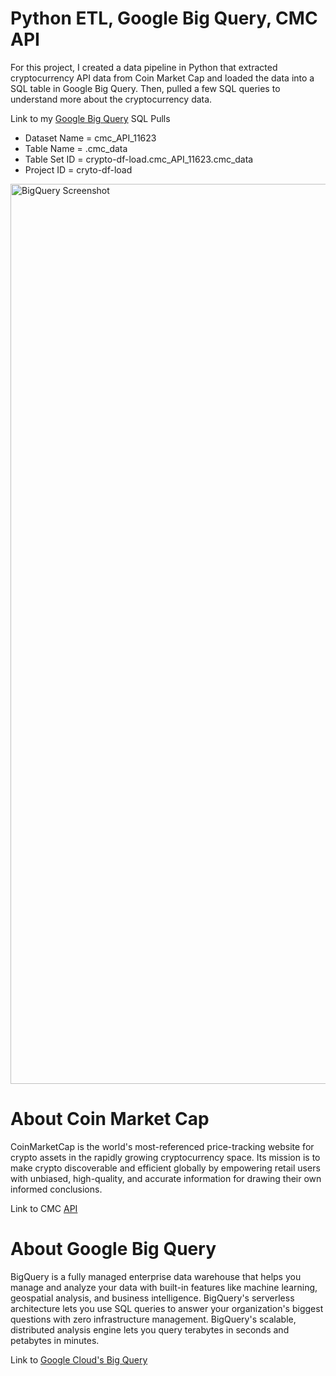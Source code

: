 # Python ETL, Google Big Query, CMC API
For this project, I created a data pipeline in Python that extracted cryptocurrency API data from Coin Market Cap and loaded the data into a SQL table in Google Big Query.
Then, pulled a few SQL queries to understand more about the cryptocurrency data.

Link to my [Google Big Query](https://console.cloud.google.com/bigquery?sq=316047112763:9be2a56d54ba494ba1e782c57d9f8f9d) SQL Pulls

- Dataset Name = cmc_API_11623
- Table Name = .cmc_data
- Table Set ID = crypto-df-load.cmc_API_11623.cmc_data
- Project ID = cryto-df-load

 <img width="1440" alt="BigQuery Screenshot" src="https://github.com/DazhonH/Python-ETL-Google-Big-Query-CMC-API/assets/111669798/de32332c-1f32-4eb1-a605-2f9281fd89f6">


# About Coin Market Cap
CoinMarketCap is the world's most-referenced price-tracking website for crypto assets in the rapidly growing cryptocurrency space. Its mission is to make crypto discoverable and efficient globally by empowering retail users with unbiased, high-quality, and accurate information for drawing their own informed conclusions.

Link to CMC [API](https://coinmarketcap.com/api/)

# About Google Big Query
BigQuery is a fully managed enterprise data warehouse that helps you manage and analyze your data with built-in features like machine learning, geospatial analysis, and business intelligence. BigQuery's serverless architecture lets you use SQL queries to answer your organization's biggest questions with zero infrastructure management. BigQuery's scalable, distributed analysis engine lets you query terabytes in seconds and petabytes in minutes.

Link to [Google Cloud's Big Query](https://cloud.google.com/bigquery?hl=en)

